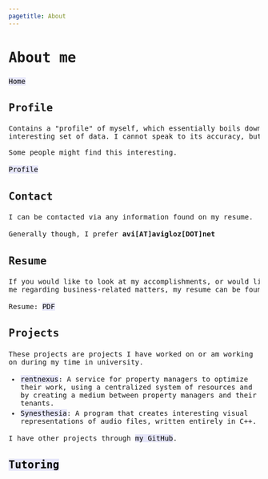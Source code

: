 ```yaml
---
pagetitle: About
---
```

<meta http-equiv="Content-Type" content="text/html; charset=UTF-8">
<meta name="viewport" content="width=device-width, initial-scale=1">
<link href="https://fonts.googleapis.com/css?family=Anonymous+Pro|Overpass+Mono" rel="stylesheet">
<style>
  body {
    padding: 20px;
    font-size: 14px;
  }
  h1, h2, h3 {
    padding: 2px;
    font-family: 'Anonymous Pro', monospace;
  }
  p, li, pre {
    padding: 2px;
    font-family: 'Overpass Mono', monospace
  }
  a {
    text-decoration: none;
    color: black;
    background-color: #e6e6fa
  }
</style>

# About me

[Home](../index.html)

## Profile

<pre>
Contains a "profile" of myself, which essentially boils down to being an
interesting set of data. I cannot speak to its accuracy, but it is based on tests taken by me.

Some people might find this interesting.
</pre>

[Profile](profile.html)

## Contact

I can be contacted via any information found on my resume.

Generally though, I prefer **avi[AT]avigloz[DOT]net**

## Resume

<pre>
If you would like to look at my accomplishments, or would like to contact
me regarding business-related matters, my resume can be found below.
</pre>

Resume: [PDF](../docs/avi_resume01_20.pdf)

## Projects

 These projects are projects I have worked on or am working on during my time in university.

 - [rentnexus](https://rentnexus.net): A service for property managers to optimize their work, using a centralized system of resources and by creating a medium between property managers and their tenants.
 - [Synesthesia](https://github.com/avigloz/synesthesia): A program that creates interesting visual representations of audio files, written entirely in C++.

  I have other projects through [my GitHub](https://github.com/avigloz).

## [Tutoring](../tutoring/index.html)
